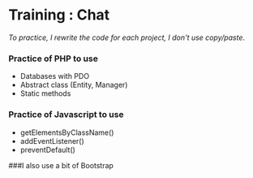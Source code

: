 # Training : Chat

*To practice, I rewrite the code for each project, I don't use copy/paste*.

### Practice of PHP to use 
  * Databases with PDO
  * Abstract class (Entity, Manager)
  * Static methods
  
### Practice of Javascript to use 
  * getElementsByClassName()
  * addEventListener()
  * preventDefault()
  
###I also use a bit of Bootstrap